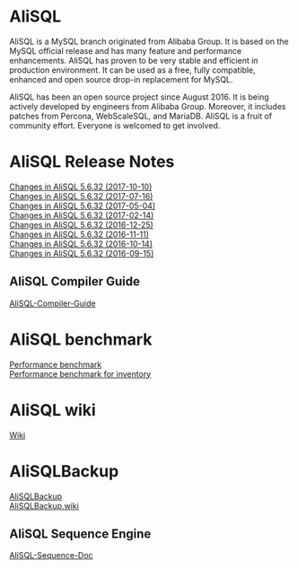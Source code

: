 # AliSQL
AliSQL is a MySQL branch originated from Alibaba Group. It is based on the MySQL official release and has many feature and performance enhancements. AliSQL has proven to be very stable and efficient in production environment. It can be used as a free, fully compatible, enhanced and open source drop-in replacement for MySQL.

AliSQL has been an open source project since August 2016. It is being actively developed by engineers from Alibaba Group. Moreover, it includes patches from Percona, WebScaleSQL, and MariaDB. AliSQL is a fruit of community effort. Everyone is welcomed to get involved.
# AliSQL Release Notes

[Changes in AliSQL 5.6.32 (2017-10-10) ](https://github.com/alibaba/AliSQL/wiki/Changes-in-AliSQL-5.6.32-(2017-10-10))  
[Changes in AliSQL 5.6.32 (2017-07-16) ](https://github.com/alibaba/AliSQL/wiki/Changes-in-AliSQL-5.6.32-(2017-07-16))  
[Changes in AliSQL 5.6.32 (2017-05-04) ](https://github.com/alibaba/AliSQL/wiki/Changes-in-AliSQL-5.6.32-(2017-05-04))  
[Changes in AliSQL 5.6.32 (2017-02-14) ](https://github.com/alibaba/AliSQL/wiki/Changes-in-AliSQL-5.6.32-(2017-02-14))  
[Changes in AliSQL 5.6.32 (2016-12-25) ](https://github.com/alibaba/AliSQL/wiki/Changes-in-AliSQL-5.6.32-(2016-12-25))  
[Changes in AliSQL 5.6.32 (2016-11-11) ](https://github.com/alibaba/AliSQL/wiki/Changes-in-AliSQL-5.6.32-(2016-11-11))  
[Changes in AliSQL 5.6.32 (2016-10-14) ](https://github.com/alibaba/AliSQL/wiki/Changes-in-AliSQL-5.6.32-(2016-10-14))  
[Changes in AliSQL 5.6.32 (2016-09-15) ](https://github.com/alibaba/AliSQL/wiki/Changes-in-AliSQL-5.6.32-(2016-09-15))  

## AliSQL Compiler Guide
[AliSQL-Compiler-Guide](http://blog.fungo.me/2016/10/compile-alisql-from-source/)

# AliSQL benchmark
[Performance benchmark ](https://github.com/alibaba/AliSQL/wiki/AliSQL-Performance-benchmark)  
[Performance benchmark for inventory ](https://github.com/alibaba/AliSQL/wiki/AliSQL-Performance-benchmark-for-inventory)  

# AliSQL wiki
[Wiki](https://github.com/alibaba/AliSQL/wiki)

# AliSQLBackup
[AliSQLBackup](https://github.com/alibaba/AliSQLBackup)  
[AliSQLBackup.wiki](https://github.com/alibaba/AliSQLBackup/wiki)  

## AliSQL Sequence Engine
[AliSQL-Sequence-Doc](https://github.com/alibaba/AliSQL/wiki/AliSQL-Sequence-Doc_C)
